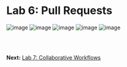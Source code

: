 # Lab 6: Pull Requests
![image](https://github.com/user-attachments/assets/6927865a-e6de-4d81-88f2-7d7fc81817e0) ![image](https://github.com/user-attachments/assets/912bc1a0-320f-480b-8ca0-8f1664699f42) ![image](https://github.com/user-attachments/assets/fa8985fd-ce42-4066-8dcd-68a74db3fc66) ![image](https://github.com/user-attachments/assets/c54de7c4-652e-4886-a6af-c9c52b50752d) ![image](https://github.com/user-attachments/assets/c5e9138a-4509-4d10-9c52-5863630f3b8a)







<br><br>

**Next:** [Lab 7: Collaborative Workflows](07_collaborative_workflows.md)


